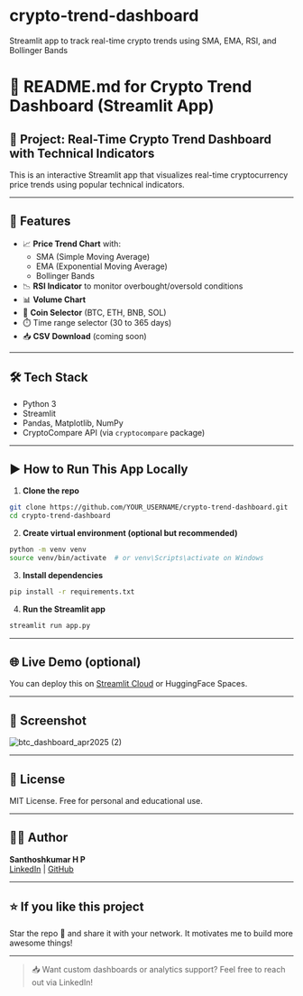 # crypto-trend-dashboard
Streamlit app to track real-time crypto trends using SMA, EMA, RSI, and Bollinger Bands
# 📘 README.md for Crypto Trend Dashboard (Streamlit App)

## 🚀 Project: Real-Time Crypto Trend Dashboard with Technical Indicators

This is an interactive Streamlit app that visualizes real-time cryptocurrency price trends using popular technical indicators.

---

## 📌 Features

- 📈 **Price Trend Chart** with:
  - SMA (Simple Moving Average)
  - EMA (Exponential Moving Average)
  - Bollinger Bands
- 📉 **RSI Indicator** to monitor overbought/oversold conditions
- 📊 **Volume Chart**
- 🔁 **Coin Selector** (BTC, ETH, BNB, SOL)
- ⏱️ Time range selector (30 to 365 days)
- 📥 **CSV Download** (coming soon)

---

## 🛠️ Tech Stack
- Python 3
- Streamlit
- Pandas, Matplotlib, NumPy
- CryptoCompare API (via `cryptocompare` package)

---

## ▶️ How to Run This App Locally

1. **Clone the repo**
```bash
git clone https://github.com/YOUR_USERNAME/crypto-trend-dashboard.git
cd crypto-trend-dashboard
```

2. **Create virtual environment (optional but recommended)**
```bash
python -m venv venv
source venv/bin/activate  # or venv\Scripts\activate on Windows
```

3. **Install dependencies**
```bash
pip install -r requirements.txt
```

4. **Run the Streamlit app**
```bash
streamlit run app.py
```

---

## 🌐 Live Demo (optional)
You can deploy this on [Streamlit Cloud](https://share.streamlit.io/) or HuggingFace Spaces.

---

## 📸 Screenshot
![btc_dashboard_apr2025 (2)](https://github.com/user-attachments/assets/d4d366ff-9868-4e32-a8f1-033536a259cd)


---

## 📄 License
MIT License. Free for personal and educational use.

---

## 🙋‍♂️ Author
**Santhoshkumar H P**  
[LinkedIn](https://www.linkedin.com/in/santhoshkumar-h-p-640034244) | [GitHub](https://github.com/SanthoshkumarHP1)

---

## ⭐️ If you like this project
Star the repo 🌟 and share it with your network. It motivates me to build more awesome things!

---

> 📥 Want custom dashboards or analytics support? Feel free to reach out via LinkedIn!
